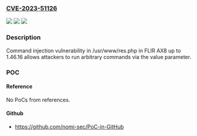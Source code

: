 ### [CVE-2023-51126](https://cve.mitre.org/cgi-bin/cvename.cgi?name=CVE-2023-51126)
![](https://img.shields.io/static/v1?label=Product&message=n%2Fa&color=blue)
![](https://img.shields.io/static/v1?label=Version&message=n%2Fa&color=blue)
![](https://img.shields.io/static/v1?label=Vulnerability&message=n%2Fa&color=brighgreen)

### Description

Command injection vulnerability in /usr/www/res.php in FLIR AX8 up to 1.46.16 allows attackers to run arbitrary commands via the value parameter.

### POC

#### Reference
No PoCs from references.

#### Github
- https://github.com/nomi-sec/PoC-in-GitHub

